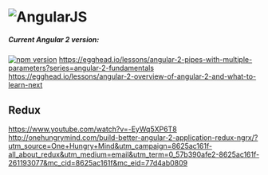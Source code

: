 # ![AngularJS](https://angular.io/resources/images/logos/standard/shield-large.png)

##### Current Angular 2 version:
[![npm version](https://badge.fury.io/js/angular2.svg)](http://badge.fury.io/js/angular2)
https://egghead.io/lessons/angular-2-pipes-with-multiple-parameters?series=angular-2-fundamentals
https://egghead.io/lessons/angular-2-overview-of-angular-2-and-what-to-learn-next

## Redux
https://www.youtube.com/watch?v=-EyWq5XP6T8
http://onehungrymind.com/build-better-angular-2-application-redux-ngrx/?utm_source=One+Hungry+Mind&utm_campaign=8625ac161f-all_about_redux&utm_medium=email&utm_term=0_57b390afe2-8625ac161f-261193077&mc_cid=8625ac161f&mc_eid=77d4ab0809